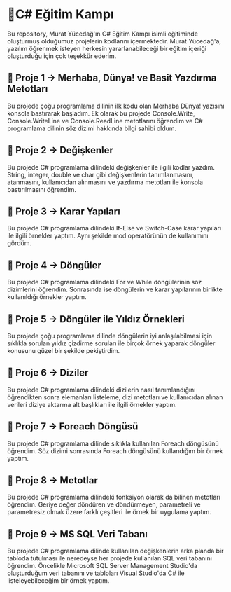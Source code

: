 # :gem:C# Eğitim Kampı
Bu repository, Murat Yücedağ'ın C# Eğitim Kampı isimli eğitiminde oluşturmuş olduğumuz projelerin kodlarını içermektedir. Murat Yücedağ'a, yazılım öğrenmek isteyen herkesin yararlanabileceği bir eğitim içeriği oluşturduğu için çok teşekkür ederim.

## :pushpin: Proje 1 -> Merhaba, Dünya! ve Basit Yazdırma Metotları
Bu projede çoğu programlama dilinin ilk kodu olan Merhaba Dünya! yazısını konsola bastırarak başladım. Ek olarak bu projede Console.Write, Console.WriteLine ve Console.ReadLine metotlarını öğrendim ve C# programlama dilinin söz dizimi hakkında bilgi sahibi oldum.

## :pushpin: Proje 2 -> Değişkenler
Bu projede C# programlama dilindeki değişkenler ile ilgili kodlar yazdım. String, integer, double ve char gibi değişkenlerin tanımlanmasını, atanmasını, kullanıcıdan alınmasını ve yazdırma metotları ile konsola bastırılmasını öğrendim.

## :pushpin: Proje 3 -> Karar Yapıları
Bu projede C# programlama dilindeki If-Else ve Switch-Case karar yapıları ile ilgili örnekler yaptım. Aynı şekilde mod operatörünün de kullanımını gördüm.

## :pushpin: Proje 4 -> Döngüler
Bu projede C# programlama dilindeki For ve While döngülerinin söz dizimlerini öğrendim. Sonrasında ise döngülerin ve karar yapılarının birlikte kullanıldığı örnekler yaptım.

## :pushpin: Proje 5 -> Döngüler ile Yıldız Örnekleri
Bu projede çoğu programlama dilinde döngülerin iyi anlaşılabilmesi için sıklıkla sorulan yıldız çizdirme soruları ile birçok örnek yaparak döngüler konusunu güzel bir şekilde pekiştirdim.

## :pushpin: Proje 6 -> Diziler
Bu projede C# programlama dilindeki dizilerin nasıl tanımlandığını öğrendikten sonra elemanları listeleme, dizi metotları ve kullanıcıdan alınan verileri diziye aktarma alt başlıkları ile ilgili örnekler yaptım.

## :pushpin: Proje 7 -> Foreach Döngüsü
Bu projede C# programlama dilinde sıklıkla kullanılan Foreach döngüsünü öğrendim. Söz dizimi sonrasında Foreach döngüsünü kullandığım bir örnek yaptım.

## :pushpin: Proje 8 -> Metotlar
Bu projede C# programlama dilindeki fonksiyon olarak da bilinen metotları öğrendim. Geriye değer döndüren ve döndürmeyen, parametreli ve parametresiz olmak üzere farklı çeşitleri ile örnek bir uygulama yaptım.

## :pushpin: Proje 9 -> MS SQL Veri Tabanı
Bu projede C# programlama dilinde kullanılan değişkenlerin arka planda bir tabloda tutulması ile neredeyse her projede kullanılan SQL veri tabanını öğrendim. Öncelikle Microsoft SQL Server Management Studio'da oluşturduğum veri tabanını ve tabloları Visual Studio'da C# ile listeleyebileceğim bir örnek yaptım.
